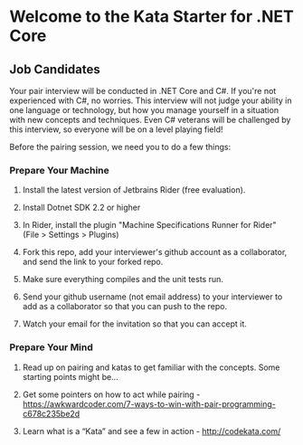 # Welcome to the Kata Starter for .NET Core

## Job Candidates

Your pair interview will be conducted in .NET Core and C#. If you're not experienced with C#, no worries. This interview will not judge your ability in one language or technology, but how you manage yourself in a situation with new concepts and techniques. Even C# veterans will be challenged by this interview, so everyone will be on a level playing field! 

Before the pairing session, we need you to do a few things:

### Prepare Your Machine

1) Install the latest version of Jetbrains Rider (free evaluation).

2) Install Dotnet SDK 2.2 or higher

3) In Rider, install the plugin "Machine Specifications Runner for Rider" (File > Settings > Plugins)

4) Fork this repo, add your interviewer's github account as a collaborator, and send the link to your forked repo.

5) Make sure everything compiles and the unit tests run.

6) Send your github username (not email address) to your interviewer to add as a collaborator so that you can push to the repo.

7) Watch your email for the invitation so that you can accept it.

### Prepare Your Mind

1) Read up on pairing and katas to get familiar with the concepts. Some starting points might be...

2) Get some pointers on how to act while pairing - https://awkwardcoder.com/7-ways-to-win-with-pair-programming-c678c235be2d

3) Learn what is a “Kata” and see a few in action - http://codekata.com/

